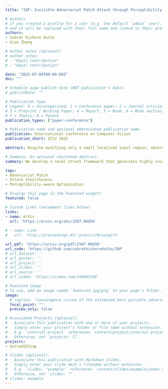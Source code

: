 ```yaml
---
title: "IAP: Invisible Adversarial Patch Attack through Perceptibility-Aware Localization and Perturbation Optimization"

# Authors
# If you created a profile for a user (e.g. the default `admin` user), write the username (folder name) here 
# and it will be replaced with their full name and linked to their profile.
authors:
- Subrat Kishore Dutta
- Xiao Zhang

# Author notes (optional)
# author_notes:
# - "Equal contribution"
# - "Equal contribution"

date: "2025-07-08T00:00:00Z"
doi: ""

# Schedule page publish date (NOT publication's date).
# publishDate: ""

# Publication type.
# Legend: 0 = Uncategorized; 1 = Conference paper; 2 = Journal article;
# 3 = Preprint / Working Paper; 4 = Report; 5 = Book; 6 = Book section;
# 7 = Thesis; 8 = Patent
publication_types: ["paper-conference"]

# Publication name and optional abbreviated publication name.
publication: International Conference on Computer Vision
publication_short: ICCV 2025

abstract: Despite modifying only a small localized input region, adversarial patches can drastically change the prediction of computer vision models. However, prior methods either cannot perform satisfactorily under targeted attack scenarios or fail to produce contextually coherent adversarial patches, causing them to be easily noticeable by human examiners and insufficiently stealthy against automatic patch defenses. In this paper, we introduce IAP, a novel attack framework that generates highly invisible adversarial patches based on perceptibility-aware localization and perturbation optimization schemes. Specifically, IAP first searches for a proper location to place the patch by leveraging classwise localization and sensitivity maps, balancing the susceptibility of patch location to both victim model prediction and human visual system, then employs a perceptibility-regularized adversarial loss and a gradient update rule that prioritizes color constancy for optimizing invisible perturbations. Comprehensive experiments across various image benchmarks and model architectures demonstrate that IAP consistently achieves competitive attack success rates in targeted settings with significantly improved patch invisibility compared to existing baselines. In addition to being highly imperceptible to humans, IAP is shown to be stealthy enough to render several state-of-the-art patch defenses ineffective.

# Summary. An optional shortened abstract.
summary: We develop a novel attack framework that generates highly invisible adversarial patches based on perceptibility-aware localization and perturbation schemes.

tags: 
- Adversarial Patch
- Attack Stealthiness
- Perceptibility-aware Optimization

# Display this page in the Featured widget?
featured: false

# Custom links (uncomment lines below)
links:
- name: ArXiv
  url: 'https://arxiv.org/abs/2507.06856'
  
# - name: Link
#   url: 'http://proceedings.mlr.press/v70/wang17n'

url_pdf: 'https://arxiv.org/pdf/2507.06856'
url_code: 'https://github.com/subratkishoredutta/IAP'
# url_dataset: ''
# url_poster: ''
# url_project: ''
# url_slides: ''
# url_source: ''
# url_video: 'https://vimeo.com/240662546'

# Featured image
# To use, add an image named `featured.jpg/png` to your page's folder. 
image:
  # caption: 'Convergence curves of the estimated best possible adversarial risk'
  focal_point: ""
  preview_only: false

# Associated Projects (optional).
#   Associate this publication with one or more of your projects.
#   Simply enter your project's folder or file name without extension.
#   E.g. `internal-project` references `content/project/internal-project/index.md`.
#   Otherwise, set `projects: []`.
projects:
- dutta2025iap

# Slides (optional).
#   Associate this publication with Markdown slides.
#   Simply enter your slide deck's filename without extension.
#   E.g. `slides: "example"` references `content/slides/example/index.md`.
#   Otherwise, set `slides: ""`.
# slides: example
---
```


<!-- {{% callout note %}}
Click the *Cite* button above to demo the feature to enable visitors to import publication metadata into their reference management software.
{{% /callout %}}

{{% callout note %}}
Create your slides in Markdown - click the *Slides* button to check out the example.
{{% /callout %}}

Supplementary notes can be added here, including [code, math, and images](https://wowchemy.com/docs/writing-markdown-latex/). -->
